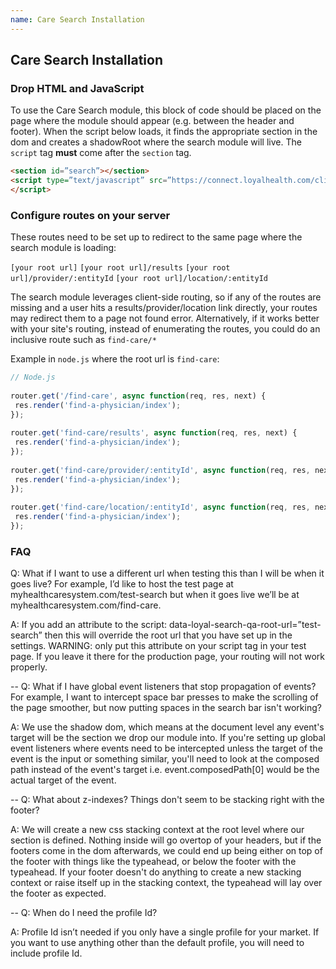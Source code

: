 ```yaml
---
name: Care Search Installation
---
```


## Care Search Installation

### Drop HTML and JavaScript

To use the Care Search module, this block of code should be placed on the page where the module should appear (e.g. between the header and footer). When the script below loads, it finds the appropriate section in the dom and creates a shadowRoot where the search module will live. The `script` tag **must** come after the `section` tag.


```html
<section id=”search”></section>
<script type=”text/javascript” src=”https://connect.loyalhealth.com/client/search.bundle.js” data-id=”search-client-id” data-value=”[Your Client ID]” async>
</script>
```

### Configure routes on your server

These routes need to be set up to redirect to the same page where the search module is loading:

`[your root url]`
`[your root url]/results`
`[your root url]/provider/:entityId`
`[your root url]/location/:entityId`
 
The search module leverages client-side routing, so if any of the routes are missing and a user hits a results/provider/location link directly, your routes may redirect them to a page not found error. Alternatively, if it works better with your site's routing, instead of enumerating the routes, you could do an inclusive route such as `find-care/*`

Example in `node.js` where the root url is `find-care`:

```js
// Node.js
 
router.get('/find-care', async function(req, res, next) {
 res.render('find-a-physician/index');
});
 
router.get('find-care/results', async function(req, res, next) {
 res.render('find-a-physician/index');
});
 
router.get('find-care/provider/:entityId', async function(req, res, next) {
 res.render('find-a-physician/index');
});
 
router.get('find-care/location/:entityId', async function(req, res, next) {
 res.render('find-a-physician/index');
});
```

### FAQ

Q: What if I want to use a different url when testing this than I will be when it goes live? For example, I’d like to host the test page at myhealthcaresystem.com/test-search but when it goes live we’ll be at myhealthcaresystem.com/find-care.

A: If you add an attribute to the script: data-loyal-search-qa-root-url=”test-search” then this will override the root url that you have set up in the settings. WARNING: only put this attribute on your script tag in your test page. If you leave it there for the production page, your routing will not work properly.

--
Q: What if I have global event listeners that stop propagation of events? For example, I want to intercept space bar presses to make the scrolling of the page smoother, but now putting spaces in the search bar isn't working?

A: We use the shadow dom, which means at the document level any event's target will be the section we drop our module into. If you're setting up global event listeners where events need to be intercepted unless the target of the event is the input or something similar, you'll need to look at the composed path instead of the event's target i.e. event.composedPath[0] would be the actual target of the event.

--
Q: What about z-indexes? Things don't seem to be stacking right with the footer?

A: We will create a new css stacking context at the root level where our section is defined. Nothing inside will go overtop of your headers, but if the footers come in the dom afterwards, we could end up being either on top of the footer with things like the typeahead, or below the footer with the typeahead. If your footer doesn't do anything to create a new stacking context or raise itself up in the stacking context, the typeahead will lay over the footer as expected.

--
Q: When do I need the profile Id?

A: Profile Id isn’t needed if you only have a single profile for your market. If you want to use anything other than the default profile, you will need to include profile Id.
